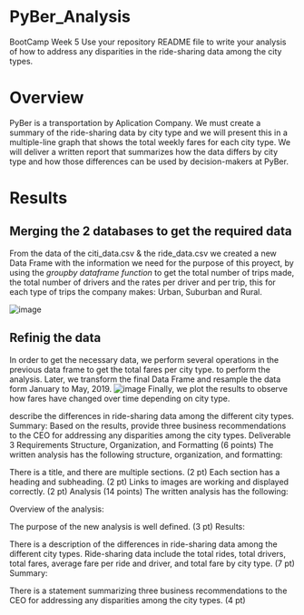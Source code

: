 # PyBer_Analysis
BootCamp Week 5
Use your repository README file to write your analysis of how to address any disparities in the ride-sharing data among the city types.
# Overview
PyBer is a transportation by Aplication Company. We must create a summary of the ride-sharing data by city type and we will present this in a  multiple-line graph that shows the total weekly fares for each city type. We will deliver a  written report that summarizes how the data differs by city type and how those differences can be used by decision-makers at PyBer.

# Results
## Merging the 2 databases to get the required data
From the data of  the citi_data.csv & the ride_data.csv we created a new Data Frame with the information we need for the purpose of this proyect, by using the *groupby dataframe function* to get the total number of trips made, the total number of drivers and the rates per driver and per trip, this  for each type of trips the company makes: Urban, Suburban and Rural. 

![image](https://user-images.githubusercontent.com/102195803/166848804-937c262e-54d2-4f3c-9d28-fd85fa4b8489.png)

## Refinig the data
In order to get the necessary data, we perform several operations in the previous data frame to get the total fares per city type.   to perform the analysis. Later, we transform the final Data Frame and resample the data form January to May, 2019.
![image](https://user-images.githubusercontent.com/102195803/166849666-4ce12e10-23be-4134-827d-d04c73a321c6.png)
Finally, we plot the results to observe how fares have changed over time depending on city type.


describe the differences in ride-sharing data among the different city types.
Summary: Based on the results, provide three business recommendations to the CEO for addressing any disparities among the city types.
Deliverable 3 Requirements
Structure, Organization, and Formatting (6 points)
The written analysis has the following structure, organization, and formatting:

There is a title, and there are multiple sections. (2 pt)
Each section has a heading and subheading. (2 pt)
Links to images are working and displayed correctly. (2 pt)
Analysis (14 points)
The written analysis has the following:



Overview of the analysis:

The purpose of the new analysis is well defined. (3 pt)
Results:

There is a description of the differences in ride-sharing data among the different city types. Ride-sharing data include the total rides, total drivers, total fares, average fare per ride and driver, and total fare by city type. (7 pt)
Summary:

There is a statement summarizing three business recommendations to the CEO for addressing any disparities among the city types. (4 pt)
